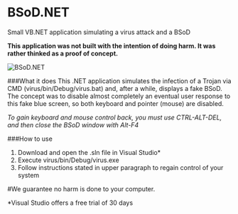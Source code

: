 # BSoD.NET
Small VB.NET application simulating a virus attack and a BSoD

**This application was not built with the intention of doing harm. It was rather thinked as a proof of concept.**

![BSoD.NET](https://github.com/Elbullazul/BSoD.NET/blob/master/BSoD.png)

###What it does
This .NET application simulates the infection of a Trojan via CMD (virus/bin/Debug/virus.bat) and, after a while, displays a fake BSoD.
The concept was to disable almost completely an eventual user response to this fake blue screen, so both keyboard and pointer (mouse) are disabled.

*To gain keyboard and mouse control back, you must use CTRL-ALT-DEL, and then close the BSoD window with Alt-F4*

###How to use

1. Download and open the .sln file in Visual Studio*
2. Execute virus/bin/Debug/virus.exe
3. Follow instructions stated in upper paragraph to regain control of your system

#We guarantee no harm is done to your computer.

*Visual Studio offers a free trial of 30 days

